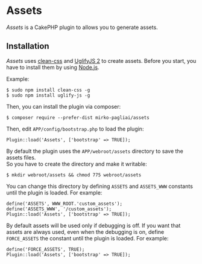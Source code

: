 # Assets
*Assets* is a CakePHP plugin to allows you to generate assets.

## Installation
*Assets* uses [clean-css](https://github.com/jakubpawlowicz/clean-css) and [UglifyJS 2](https://github.com/mishoo/UglifyJS2)
to create assets. Before you start, you have to install them by using [Node.js](https://nodejs.org).

Example:
	
	$ sudo npm install clean-css -g
	$ sudo npm install uglify-js -g

Then, you can install the plugin via composer:

    $ composer require --prefer-dist mirko-pagliai/assets
    
Then, edit `APP/config/bootstrap.php` to load the plugin:

    Plugin::load('Assets', ['bootstrap' => TRUE]);
    
By default the plugin uses the `APP/webroot/assets` directory to save the assets files.  
So you have to create the directory and make it writable:

    $ mkdir webroot/assets && chmod 775 webroot/assets

You can change this directory by defining `ASSETS` and `ASSETS_WWW` constants until the plugin is loaded. For example:

    define('ASSETS', WWW_ROOT.'custom_assets');
	define('ASSETS_WWW', '/custom_assets');
    Plugin::load('Assets', ['bootstrap' => TRUE]);

By default assets will be used only if debugging is off. If you want that assets are always used, even when the debugging 
is on, define `FORCE_ASSETS` the constant until the plugin is loaded. For example:

    define('FORCE_ASSETS', TRUE);
    Plugin::load('Assets', ['bootstrap' => TRUE]);
